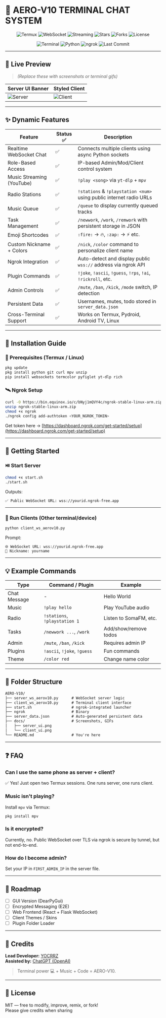 # 🚀 AERO-V10 TERMINAL CHAT SYSTEM

<p align="center">
  <img src="https://img.shields.io/badge/Built%20with-Termux-orange?style=for-the-badge&logo=gnu-bash" alt="Termux">
  <img src="https://img.shields.io/badge/WebSocket-Realtime-blue?style=for-the-badge&logo=websocket" alt="WebSocket">
  <img src="https://img.shields.io/badge/Streaming-YouTube%20%26%20Radio-red?style=for-the-badge&logo=mpv" alt="Streaming">
  <img src="https://img.shields.io/github/stars/YOCRRZ224/AERO-V10-terminal-chat?style=for-the-badge&logo=github&label=Stars" alt="Stars">
  <img src="https://img.shields.io/github/forks/YOCRRZ224/AERO-V10-terminal-chat?style=for-the-badge&logo=github&label=Forks" alt="Forks">
  <img src="https://img.shields.io/github/license/YOCRRZ224/AERO-V10-terminal-chat?style=for-the-badge&color=blueviolet" alt="License">
</p>

<p align="center">
  <img src="https://img.shields.io/badge/Terminal-Chat%20System-green?style=flat-square&logo=gnubash" alt="Terminal">
  <img src="https://img.shields.io/badge/Python-3.11+-yellow?style=flat-square&logo=python" alt="Python">
  <img src="https://img.shields.io/badge/NGROK-Integrated-brightgreen?style=flat-square&logo=ngrok" alt="ngrok">
  <img src="https://img.shields.io/github/last-commit/YOCRRZ224/AERO-V10-terminal-chat?style=flat-square&logo=git" alt="Last Commit">
</p>

---

## 📸 Live Preview

> _(Replace these with screenshots or terminal gifs)_

| Server UI Banner | Styled Client |
|------------------|---------------|
| ![Server](docs/server_ui.png) | ![Client](docs/client_ui.png) |

---

## ✨ Dynamic Features

| Feature                    | Status ✅ | Description                                                             |
|---------------------------|----------|-------------------------------------------------------------------------|
| Realtime WebSocket Chat   | ✅       | Connects multiple clients using async Python sockets                    |
| Role-Based Access         | ✅       | IP-based Admin/Mod/Client control system                                |
| Music Streaming (YouTube) | ✅       | `!play <song>` via `yt-dlp` + `mpv`                                     |
| Radio Stations            | ✅       | `!stations` & `!playstation <num>` using public internet radio URLs     |
| Music Queue               | ✅       | `/queue` to display currently queued tracks                             |
| Task Management           | ✅       | `/newwork`, `/work`, `/remwork` with persistent storage in JSON         |
| Emoji Shortcodes          | ✅       | `:fire:` → 🔥, `:zap:` → ⚡ etc.                                          |
| Custom Nickname + Colors  | ✅       | `/nick`, `/color` command to personalize client name                    |
| Ngrok Integration         | ✅       | Auto-detect and display public `wss://` address via ngrok API           |
| Plugin Commands           | ✅       | `!joke`, `!ascii`, `!guess`, `!rps`, `!ai`, `!rickroll`, etc.           |
| Admin Controls            | ✅       | `/mute`, `/ban`, `/kick`, `/mode` switch, IP detection                  |
| Persistent Data           | ✅       | Usernames, mutes, todo stored in `server_data.json`                     |
| Cross-Terminal Support    | ✅       | Works on Termux, Pydroid, Android TV, Linux                             |

---

## 🧰 Installation Guide

### 🔧 Prerequisites (Termux / Linux)

```bash
pkg update
pkg install python git curl mpv unzip
pip install websockets termcolor pyfiglet yt-dlp rich
```

### 🛰️ Ngrok Setup

```bash
curl -O https://bin.equinox.io/c/bNyj1mQVY4c/ngrok-stable-linux-arm.zip
unzip ngrok-stable-linux-arm.zip
chmod +x ngrok
./ngrok config add-authtoken <YOUR_NGROK_TOKEN>
```

Get token here → [https://dashboard.ngrok.com/get-started/setup](https://dashboard.ngrok.com/get-started/setup)

---

## 🚀 Getting Started

### ⏯️ Start Server

```bash
chmod +x start.sh
./start.sh
```

Outputs:
```
✅ Public WebSocket URL: wss://yourid.ngrok-free.app
```

---

### 💬 Run Clients (Other terminal/device)

```bash
python client_ws_aerov10.py
```

Prompt:
```
🌐 WebSocket URL: wss://yourid.ngrok-free.app
🤖 Nickname: yourname
```

---

## 💡 Example Commands

| Type         | Command / Plugin           | Example                        |
|--------------|----------------------------|--------------------------------|
| Chat Message | -                          | Hello World                    |
| Music        | `!play hello`              | Play YouTube audio             |
| Radio        | `!stations`, `!playstation 1` | Listen to SomaFM, etc.         |
| Tasks        | `/newwork ...`, `/work`    | Add/show/remove todos          |
| Admin        | `/mute`, `/ban`, `/kick`   | Requires admin IP              |
| Plugins      | `!ascii`, `!joke`, `!guess`| Fun commands                   |
| Theme        | `/color red`               | Change name color              |

---

## 📂 Folder Structure

```txt
AERO-V10/
├── server_ws_aerov10.py      # WebSocket server logic
├── client_ws_aerov10.py      # Terminal client interface
├── start.sh                  # ngrok-integrated launcher
├── ngrok                     # Binary
├── server_data.json          # Auto-generated persistent data
├── docs/                     # Screenshots, GIFs
│   ├── server_ui.png
│   └── client_ui.png
└── README.md                 # You're here
```

---

## ❓ FAQ

### Can I use the same phone as server + client?
✅ Yes! Just open two Termux sessions. One runs server, one runs client.

### Music isn't playing?
Install `mpv` via Termux:
```bash
pkg install mpv
```

### Is it encrypted?
Currently, no. Public WebSocket over TLS via ngrok is secure by tunnel, but not end-to-end.

### How do I become admin?
Set your IP in `FIRST_ADMIN_IP` in the server file.

---

## 🧠 Roadmap

- [ ] GUI Version (DearPyGui)
- [ ] Encrypted Messaging (E2E)
- [ ] Web Frontend (React + Flask WebSocket)
- [ ] Client Themes / Skins
- [ ] Plugin Folder Loader

---

## 🙏 Credits

**Lead Developer:** [YOCRRZ](https://github.com/YOCRRZ224)  
**Assisted by:** [ChatGPT (OpenAI)](https://openai.com/chatgpt)

> Terminal power 💻 + Music + Code = AERO-V10.

---

## 📜 License

MIT — free to modify, improve, remix, or fork!  
Please give credits when sharing 
